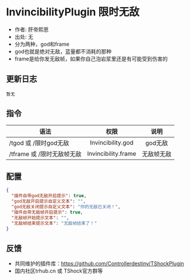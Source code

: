 # InvincibilityPlugin 限时无敌

- 作者: 肝帝熙恩
- 出处: 无
- 分为两种，god和frame
- god也就是绝对无敌，蓝量都不消耗的那种
- frame是给你发无敌帧，如果你自己泡岩浆里还是有可能受到伤害的

## 更新日志

```
暂无
```

## 指令

| 语法           |        权限         |   说明   |
| -------------- | :-----------------: | :------: |
| /tgod 或 /限时god无敌 | Invincibility.god   | god无敌|
| /tframe 或 /限时无敌帧无敌 |  Invincibility.frame  | 无敌帧无敌|

## 配置

```json
{
  "插件自带god无敌开启提示": true,
  "god无敌开启提示自定义文本": "",
  "god无敌关闭提示自定义文本": "你的无敌已关闭！",
  "插件自带无敌帧开启提示": true,
  "无敌帧开始提示文本": "",
  "无敌帧结束提示文本": "无敌帧结束了！"
}
```
## 反馈
- 共同维护的插件库：https://github.com/Controllerdestiny/TShockPlugin
- 国内社区trhub.cn 或 TShock官方群等